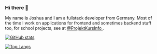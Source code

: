 ### Hi there 👋

<p> My name is Joshua and I am a fullstack developer from Germany. Most of the time I work on applications for frontend and sometimes backend stuff too, for school projects, see at <a href="https://github.com/ProjektDevLights"> @ProjektKursInfo </a>. </p>

[![GitHub stats](https://github-readme-stats.vercel.app/api?username=Jozys&count_private=true)](https://github.com/Jozys)

[![Top Langs](https://github-readme-stats.vercel.app/api/top-langs/?username=Jozys&layout=compact&count_private=true)](https://github.com/Jozys)

<!--
**Jozys/Jozys** is a ✨ _special_ ✨ repository because its `README.md` (this file) appears on your GitHub profile.
